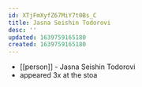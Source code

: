 ```yaml
---
id: XTjFmXyfZ67MiY7t0Bs_C
title: Jasna Seishin Todorovi
desc: ''
updated: 1639759165180
created: 1639759165180
---
```



- [[person]] - Jasna Seishin Todorovi
- appeared 3x at the stoa
